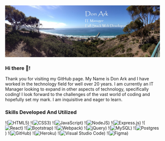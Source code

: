 ![Banner](./githubbanner.jpg)

### Hi there 👋!
  Thank you for visiting my GitHub page.   My Name is Don Ark and I have worked in the technology field for well over 20 years.   I am currently an IT Manager looking to expand in other aspects of technology,  specifically coding! I look forward to the challenges of the vast world of coding and hopefully set my mark.  I am inquisitive and eager to learn.
  

### Skills Developed And Utilized

!(<img alt="HTML5" src="https://img.shields.io/badge/html5-%23E34F26.svg?style=for-the-badge&logo=html5&logoColor=white"/>)
!(<img alt="CSS3" src="https://img.shields.io/badge/css3-%231572B6.svg?style=for-the-badge&logo=css3&logoColor=white"/>)
!(<img alt="JavaScript" src="https://img.shields.io/badge/javascript-%23323330.svg?style=for-the-badge&logo=javascript&logoColor=%23F7DF1E"/>)
!(<img alt="NodeJS" src="https://img.shields.io/badge/node.js-%2343853D.svg?style=for-the-badge&logo=node-dot-js&logoColor=white"/>)
!(<img alt="Express.js" src="https://img.shields.io/badge/express.js-%23404d59.svg?style=for-the-badge&logo=express&logoColor=%2361DAFB"/>)
!(<img alt="React" src="https://img.shields.io/badge/react-%2320232a.svg?style=for-the-badge&logo=react&logoColor=%2361DAFB"/>)
!(<img alt="Bootstrap" src="https://img.shields.io/badge/bootstrap-%23563D7C.svg?style=for-the-badge&logo=bootstrap&logoColor=white"/>)
!(<img alt="Webpack" src="https://img.shields.io/badge/webpack-%238DD6F9.svg?style=for-the-badge&logo=webpack&logoColor=black" />)
!(<img alt="jQuery" src="https://img.shields.io/badge/jquery-%230769AD.svg?style=for-the-badge&logo=jquery&logoColor=white"/>)
!(<img alt="MySQL" src="https://img.shields.io/badge/mysql-%2300f.svg?style=for-the-badge&logo=mysql&logoColor=white"/>)
!(<img alt="Postgres" src ="https://img.shields.io/badge/postgres-%23316192.svg?style=for-the-badge&logo=postgresql&logoColor=white"/>)
!(<img alt="GitHub" src="https://img.shields.io/badge/github-%23121011.svg?style=for-the-badge&logo=github&logoColor=white"/>)
!(<img alt="Heroku" src="https://img.shields.io/badge/heroku-%23430098.svg?style=for-the-badge&logo=heroku&logoColor=white"/>)
!(<img alt="Visual Studio Code" src="https://img.shields.io/badge/VisualStudioCode-0078d7.svg?style=for-the-badge&logo=visual-studio-code&logoColor=white"/>)
!(<img alt="Figma" src="https://img.shields.io/badge/figma-%23F24E1E.svg?style=for-the-badge&logo=figma&logoColor=white"/>)






<!--
**donark1/donark1** is a ✨ _special_ ✨ repository because its `README.md` (this file) appears on your GitHub profile.

Here are some ideas to get you started:

- 🔭 I’m currently working on ...
- 🌱 I’m currently learning ...
- 👯 I’m looking to collaborate on ...
- 🤔 I’m looking for help with ...
- 💬 Ask me about ...
- 📫 How to reach me: ...
- 😄 Pronouns: ...
- ⚡ Fun fact: ...
-->
